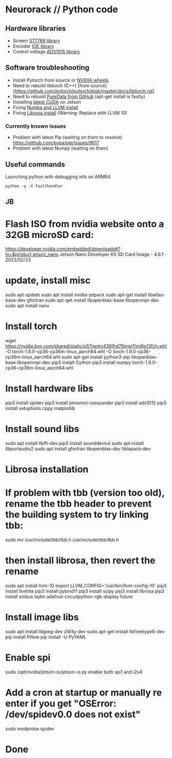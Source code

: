 # Neurorack // Python code

## Hardware libraries

* Screen [ST7789 library](https://github.com/pimoroni/st7789-python)
* Encoder [IOE library](https://github.com/pimoroni/ioe-python)
* Control voltage [ADS1015 library](https://github.com/pimoroni/ads1015-python)


## Software troubleshooting

* Install Pytorch from source or [NVIDIA wheels](https://forums.developer.nvidia.com/t/pytorch-for-jetson-version-1-8-0-now-available/72048)
* Need to rebuild libtorch (C++) [from source](https://github.com/pytorch/pytorch/blob/master/docs/libtorch.rst]
* Need to rebuild [PureData from GitHub](https://github.com/pure-data/pure-data) (apt-get install is faulty)
* Installing [latest CUDA](https://www.seeedstudio.com/blog/2020/07/29/install-cuda-11-on-jetson-nano-and-xavier-nx/) on Jetson
* Fixing [Numba and LLVM install](https://github.com/jefflgaol/Install-Packages-Jetson-ARM-Family/issues/2)
* Fixing [Librosa install](https://learninone209186366.wordpress.com/2019/07/24/how-to-install-the-librosa-library-in-jetson-nano-or-aarch64-module/) (Warning: Replace with LLVM 10)

### Currently known issues

- Problem with latest Pip (waiting on them to resolve)
https://github.com/pypa/pip/issues/9617
- Problem with latest Numpy (waiting on them)

## Useful commands

Launching python with debugging info on ARM64
```shell
python -q -X faulthandler
```




## JB

# Flash ISO from nvidia website onto a 32GB microSD card:
https://developer.nvidia.com/embedded/downloads#?tx=$product,jetson_nano
Jetson Nano Developer Kit SD Card Image - 4.6.1 - 2022/02/23

# update, install misc
sudo apt update
sudo apt install nvidia-jetpack
sudo apt-get install libatlas-base-dev gfortran
sudo apt-get install libopenblas-base libopenmpi-dev 
sudo apt install nano

# Install torch
wget https://nvidia.box.com/shared/static/p57jwntv436lfrd78inwl7iml6p13fzh.whl -O torch-1.8.0-cp36-cp36m-linux_aarch64.whl -O torch-1.9.0-cp36-cp36m-linux_aarch64.whl
sudo apt-get install python3-pip libopenblas-base libopenmpi-dev 
pip3 install Cython
pip3 install numpy torch-1.9.0-cp36-cp36m-linux_aarch64.whl

# Install hardware libs
pip3 install spidev
pip3 install pimoroni-ioexpander
pip3 install ads1015
pip3 install setuptools cppy matplotlib

# Install sound libs
sudo apt install libffi-dev
pip3 install sounddevice
sudo apt install libportaudio2
sudo apt install gfortran libopenblas-dev liblapack-dev

# Librosa installation
# If problem with tbb (version too old), rename the tbb header to prevent the building system to try linking tbb:
sudo mv /usr/include/tbb/tbb.h /usr/include/tbb/tbb.h

# then install librosa, then revert the rename
sudo apt install llvm-10
export LLVM_CONFIG='/usr/bin/llvm-config-10'
pip3 install llvmlite
pip3 install pybind11
pip3 install scipy
pip3 install librosa
pip3 install smbus tqdm adafruit-circuitpython-rgb-display future

# Install image libs
sudo apt install libjpeg-dev zlib1g-dev
sudo apt-get install libfreetype6-dev
pip install Pillow
pip install -U PyYAML

# Enable spi
sudo /opt/nvidia/jetson-io/jetson-io.py
enable both spi1 and i2s4

# Add a cron at startup or manually re enter if you get "OSError: /dev/spidev0.0 does not exist"
sudo modprobe spidev

# Done

